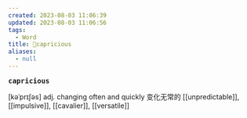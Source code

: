```yaml
---
created: 2023-08-03 11:06:39
updated: 2023-08-03 11:06:56
tags:
  - Word
title: 📖capricious
aliases:
  - null
---
```


<pre><strong>capricious</strong></pre>
[kəˈprɪʃəs]
adj. changing often and quickly 变化⽆常的
[[unpredictable]], [[impulsive]], [[cavalier]], [[versatile]]
